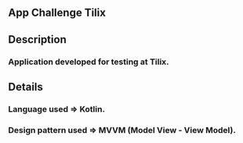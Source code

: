 ## App Challenge Tilix

## Description
### Application developed for testing at Tilix.

## Details

### Language used =>  Kotlin.
### Design pattern used => MVVM (Model View - View Model).
